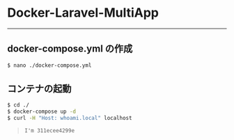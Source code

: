 # Docker-Laravel-MultiApp

---

## docker-compose.yml の作成

```sh
$ nano ./docker-compose.yml
```

## コンテナの起動

```sh
$ cd ./
$ docker-compose up -d
$ curl -H "Host: whoami.local" localhost
```

> `I'm 311ecee4299e`
